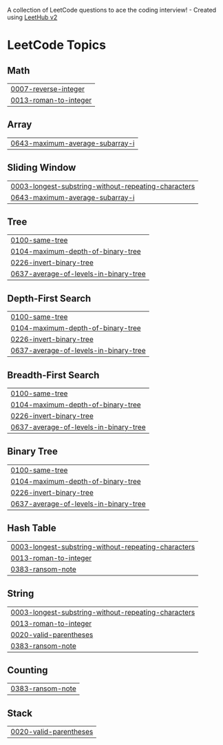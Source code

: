 A collection of LeetCode questions to ace the coding interview! - Created using [LeetHub v2](https://github.com/arunbhardwaj/LeetHub-2.0)
<!---LeetCode Topics Start-->
# LeetCode Topics
## Math
|  |
| ------- |
| [0007-reverse-integer](https://github.com/gemma-Kim/LeetCode/tree/master/0007-reverse-integer) |
| [0013-roman-to-integer](https://github.com/gemma-Kim/LeetCode/tree/master/0013-roman-to-integer) |
## Array
|  |
| ------- |
| [0643-maximum-average-subarray-i](https://github.com/gemma-Kim/LeetCode/tree/master/0643-maximum-average-subarray-i) |
## Sliding Window
|  |
| ------- |
| [0003-longest-substring-without-repeating-characters](https://github.com/gemma-Kim/LeetCode/tree/master/0003-longest-substring-without-repeating-characters) |
| [0643-maximum-average-subarray-i](https://github.com/gemma-Kim/LeetCode/tree/master/0643-maximum-average-subarray-i) |
## Tree
|  |
| ------- |
| [0100-same-tree](https://github.com/gemma-Kim/LeetCode/tree/master/0100-same-tree) |
| [0104-maximum-depth-of-binary-tree](https://github.com/gemma-Kim/LeetCode/tree/master/0104-maximum-depth-of-binary-tree) |
| [0226-invert-binary-tree](https://github.com/gemma-Kim/LeetCode/tree/master/0226-invert-binary-tree) |
| [0637-average-of-levels-in-binary-tree](https://github.com/gemma-Kim/LeetCode/tree/master/0637-average-of-levels-in-binary-tree) |
## Depth-First Search
|  |
| ------- |
| [0100-same-tree](https://github.com/gemma-Kim/LeetCode/tree/master/0100-same-tree) |
| [0104-maximum-depth-of-binary-tree](https://github.com/gemma-Kim/LeetCode/tree/master/0104-maximum-depth-of-binary-tree) |
| [0226-invert-binary-tree](https://github.com/gemma-Kim/LeetCode/tree/master/0226-invert-binary-tree) |
| [0637-average-of-levels-in-binary-tree](https://github.com/gemma-Kim/LeetCode/tree/master/0637-average-of-levels-in-binary-tree) |
## Breadth-First Search
|  |
| ------- |
| [0100-same-tree](https://github.com/gemma-Kim/LeetCode/tree/master/0100-same-tree) |
| [0104-maximum-depth-of-binary-tree](https://github.com/gemma-Kim/LeetCode/tree/master/0104-maximum-depth-of-binary-tree) |
| [0226-invert-binary-tree](https://github.com/gemma-Kim/LeetCode/tree/master/0226-invert-binary-tree) |
| [0637-average-of-levels-in-binary-tree](https://github.com/gemma-Kim/LeetCode/tree/master/0637-average-of-levels-in-binary-tree) |
## Binary Tree
|  |
| ------- |
| [0100-same-tree](https://github.com/gemma-Kim/LeetCode/tree/master/0100-same-tree) |
| [0104-maximum-depth-of-binary-tree](https://github.com/gemma-Kim/LeetCode/tree/master/0104-maximum-depth-of-binary-tree) |
| [0226-invert-binary-tree](https://github.com/gemma-Kim/LeetCode/tree/master/0226-invert-binary-tree) |
| [0637-average-of-levels-in-binary-tree](https://github.com/gemma-Kim/LeetCode/tree/master/0637-average-of-levels-in-binary-tree) |
## Hash Table
|  |
| ------- |
| [0003-longest-substring-without-repeating-characters](https://github.com/gemma-Kim/LeetCode/tree/master/0003-longest-substring-without-repeating-characters) |
| [0013-roman-to-integer](https://github.com/gemma-Kim/LeetCode/tree/master/0013-roman-to-integer) |
| [0383-ransom-note](https://github.com/gemma-Kim/LeetCode/tree/master/0383-ransom-note) |
## String
|  |
| ------- |
| [0003-longest-substring-without-repeating-characters](https://github.com/gemma-Kim/LeetCode/tree/master/0003-longest-substring-without-repeating-characters) |
| [0013-roman-to-integer](https://github.com/gemma-Kim/LeetCode/tree/master/0013-roman-to-integer) |
| [0020-valid-parentheses](https://github.com/gemma-Kim/LeetCode/tree/master/0020-valid-parentheses) |
| [0383-ransom-note](https://github.com/gemma-Kim/LeetCode/tree/master/0383-ransom-note) |
## Counting
|  |
| ------- |
| [0383-ransom-note](https://github.com/gemma-Kim/LeetCode/tree/master/0383-ransom-note) |
## Stack
|  |
| ------- |
| [0020-valid-parentheses](https://github.com/gemma-Kim/LeetCode/tree/master/0020-valid-parentheses) |
<!---LeetCode Topics End-->